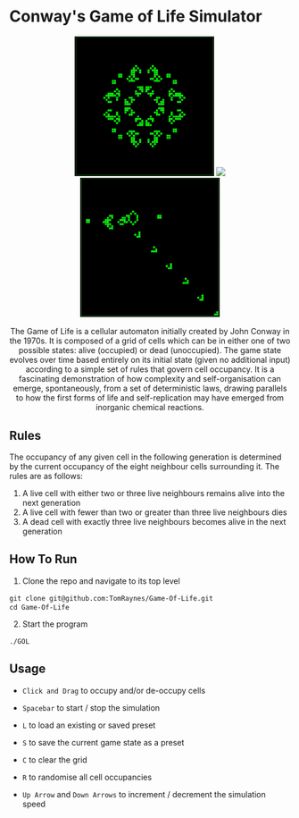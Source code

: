 # Conway's Game of Life Simulator

<div align="center">
    <p>
        <img src="GameOfLife/Assets/beluchenko_oscillator.gif" width="250">
        <img src="GameOfLife/Assets/evolution.gif" width="250">
        <img src="GameOfLife/Assets/gosper_gun.gif" width="250">
        </p>

The Game of Life is a cellular automaton initially created by John Conway in the 1970s. It is composed of a grid 
of cells which can be in either one of two possible states: alive (occupied) or dead (unoccupied). The game state 
evolves over time based entirely on its initial state (given no additional input) according to a simple set of 
rules that govern cell occupancy. It is a fascinating demonstration of how complexity and self-organisation 
can emerge, spontaneously, from a set of deterministic laws, drawing parallels to how the first forms of life 
and self-replication may have emerged from inorganic chemical reactions.
</div>

## Rules
The occupancy of any given cell in the following generation is determined by the current occupancy of the eight 
neighbour cells surrounding it. The rules are as follows:

1. A live cell with either two or three live neighbours remains alive into the next generation
2. A live cell with fewer than two or greater than three live neighbours dies
3. A dead cell with exactly three live neighbours becomes alive in the next generation

## How To Run
1. Clone the repo and navigate to its top level
```
git clone git@github.com:TomRaynes/Game-Of-Life.git
cd Game-Of-Life
```
2. Start the program
```
./GOL
```

## Usage
- `Click and Drag` to occupy and/or de-occupy cells

- `Spacebar` to start / stop the simulation

- `L` to load an existing or saved preset

- `S` to save the current game state as a preset

- `C` to clear the grid

- `R` to randomise all cell occupancies

- `Up Arrow` and `Down Arrows` to increment / decrement the simulation speed
